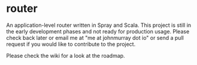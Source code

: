 # router

An application-level router written in Spray and Scala. This project
is still in the early development phases and not ready for production
usage. Please check back later or email me at "me at johnmurray dot
io" or send a pull request if you would like to contribute to the project.

Please check the wiki for a look at the roadmap.
